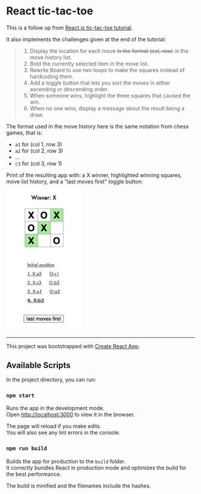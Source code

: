 # React tic-tac-toe

This is a follow up from [React.js tic-tac-toe tutorial](https://reactjs.org/tutorial/tutorial.html).

It also implements the challenges given at the end of the tutorial:

> 1. Display the location for each move <strike>in the format (col, row)</strike> in the move history list.
> 2. Bold the currently selected item in the move list.
> 3. Rewrite Board to use two loops to make the squares instead of hardcoding them.
> 4. Add a toggle button that lets you sort the moves in either ascending or descending order.
> 5. When someone wins, highlight the three squares that caused the win.
> 6. When no one wins, display a message about the result being a draw.

The format used in the move history here is the same notation from chess games, that is:
- `a1` for (col 1, row 3)
- `a2` for (col 2, row 3)
- ...
- `c3` for (col 3, row 1)

Print of the resulting app with: a X winner, highlighted winning squares, move list history, and a "last moves first" toggle button:

<img
  src="./src/print.png"
  alt="Print of the resulting app with: a X winner, highlighted winning squares, move list history, and a 'last moves first' toggle button"
  width="200px"
/>

---

This project was bootstrapped with [Create React App](https://github.com/facebook/create-react-app).

## Available Scripts

In the project directory, you can run:

### `npm start`

Runs the app in the development mode.\
Open [http://localhost:3000](http://localhost:3000) to view it in the browser.

The page will reload if you make edits.\
You will also see any lint errors in the console.

### `npm run build`

Builds the app for production to the `build` folder.\
It correctly bundles React in production mode and optimizes the build for the best performance.

The build is minified and the filenames include the hashes.

